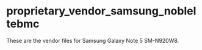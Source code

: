 # proprietary_vendor_samsung_nobleltebmc

These are the vendor files for  Samsung Galaxy Note 5 SM-N920W8.
